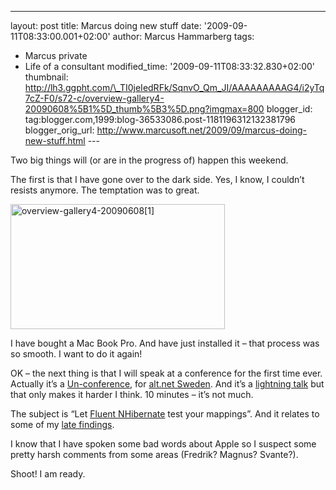---
layout: post
title: Marcus doing new stuff
date: '2009-09-11T08:33:00.001+02:00'
author: Marcus Hammarberg
tags:
  - Marcus
private
  - Life of a consultant
modified_time: '2009-09-11T08:33:32.830+02:00'
thumbnail: http://lh3.ggpht.com/\_TI0jeIedRFk/SqnvO_Qm_JI/AAAAAAAAAG4/i2yTq7cZ-F0/s72-c/overview-gallery4-20090608%5B1%5D_thumb%5B3%5D.png?imgmax=800
blogger_id: tag:blogger.com,1999:blog-36533086.post-1181196312132381796
blogger_orig_url: http://www.marcusoft.net/2009/09/marcus-doing-new-stuff.html ---

Two big things will (or are in the progress of) happen this weekend.

The first is that I have gone over to the dark side. Yes, I know, I
couldn’t resists anymore. The temptation was to great.

[<img
src="http://lh3.ggpht.com/_TI0jeIedRFk/SqnvO_Qm_JI/AAAAAAAAAG4/i2yTq7cZ-F0/overview-gallery4-20090608%5B1%5D_thumb%5B3%5D.png?imgmax=800"
title="overview-gallery4-20090608[1]"
style="border-bottom: 0px; border-left: 0px; display: inline; border-top: 0px; border-right: 0px"
data-border="0" width="343" height="200"
alt="overview-gallery4-20090608[1]" />](http://lh3.ggpht.com/_TI0jeIedRFk/SqnvOhtnHqI/AAAAAAAAAG0/-gA5ydgEF90/s1600-h/overview-gallery4-20090608%5B1%5D%5B5%5D.png)

I have bought a Mac Book Pro. And have just installed it – that process
was so smooth. I want to do it again!

OK – the next thing is that I will speak at a conference for the first
time ever. Actually it’s a
<a href="http://www.altdotnet.se/uunconference.htm"
target="_blank">Un-conference</a>, for
<a href="http://www.altdotnet.se/" target="_blank">alt.net Sweden</a>.
And it’s a <a href="http://en.wikipedia.org/wiki/Lightning_Talk"
target="_blank">lightning talk</a> but that only makes it harder I
think. 10 minutes – it’s not much.

The subject is “Let
<a href="http://fluentnhibernate.org/" target="_blank">Fluent
NHibernate</a> test your mappings”. And it relates to some of my <a
href="http://www.marcusoft.net/2009/09/test-nhibnernate-mappings-with-fluent.html"
target="_blank">late findings</a>.

I know that I have spoken some bad words about Apple so I suspect some
pretty harsh comments from some areas (Fredrik? Magnus? Svante?).

Shoot! I am ready.
